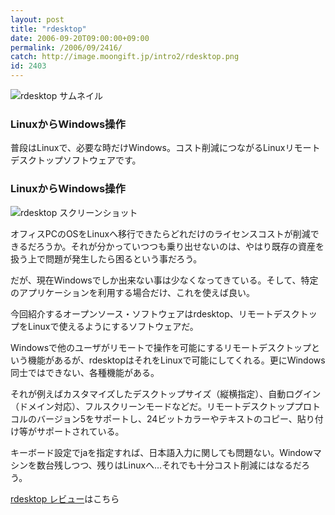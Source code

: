 ```yaml
---
layout: post
title: "rdesktop"
date: 2006-09-20T09:00:00+09:00
permalink: /2006/09/2416/
catch: http://image.moongift.jp/intro2/rdesktop.png
id: 2403
---
```

 ![rdesktop サムネイル](http://image.moongift.jp/intro2/rdesktop.t.png "rdesktop サムネイル")
  

### LinuxからWindows操作
  
普段はLinuxで、必要な時だけWindows。コスト削減につながるLinuxリモートデスクトップソフトウェアです。  
<!--more-->  

### LinuxからWindows操作
  

![rdesktop スクリーンショット](http://image.moongift.jp/intro2/rdesktop.png "rdesktop スクリーンショット")

  

オフィスPCのOSをLinuxへ移行できたらどれだけのライセンスコストが削減できるだろうか。それが分かっていつつも乗り出せないのは、やはり既存の資産を扱う上で問題が発生したら困るという事だろう。

  

だが、現在Windowsでしか出来ない事は少なくなってきている。そして、特定のアプリケーションを利用する場合だけ、これを使えば良い。

  

今回紹介するオープンソース・ソフトウェアはrdesktop、リモートデスクトップをLinuxで使えるようにするソフトウェアだ。

  

Windowsで他のユーザがリモートで操作を可能にするリモートデスクトップという機能があるが、rdesktopはそれをLinuxで可能にしてくれる。更にWindows同士ではできない、各種機能がある。

  

それが例えばカスタマイズしたデスクトップサイズ（縦横指定）、自動ログイン（ドメイン対応）、フルスクリーンモードなどだ。リモートデスクトッププロトコルのバージョン5をサポートし、24ビットカラーやテキストのコピー、貼り付け等がサポートされている。

  

キーボード設定でjaを指定すれば、日本語入力に関しても問題ない。Windowマシンを数台残しつつ、残りはLinuxへ…それでも十分コスト削減にはなるだろう。

  

[rdesktop レビュー](http://oss.moongift.jp/review/i-2417.html)はこちら

